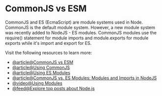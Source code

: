 # CommonJS vs ESM

CommonJS and ES (EcmaScript) are module systems used in Node. CommonJS is the default module system. However, a new module system was recently added to NodeJS - ES modules. CommonJS modules use the require() statement for module imports and module.exports for module exports while it's import and export for ES.

Visit the following resources to learn more:

- [@article@CommonJS vs ESM](https://blog.logrocket.com/commonjs-vs-es-modules-node-js/)
- [@article@Using CommonJS](https://www.javascripttutorial.net/nodejs-tutorial/nodejs-modules/)
- [@article@Using ES Modules](https://blog.logrocket.com/es-modules-in-node-today/)
- [@article@CommonJS vs. ES Modules: Modules and Imports in NodeJS](https://reflectoring.io/nodejs-modules-imports/)
- [@video@Using Modules](https://www.youtube.com/watch?v=pP4kjXykbio)
- [@feed@Explore top posts about Node.js](https://app.daily.dev/tags/nodejs?ref=roadmapsh)